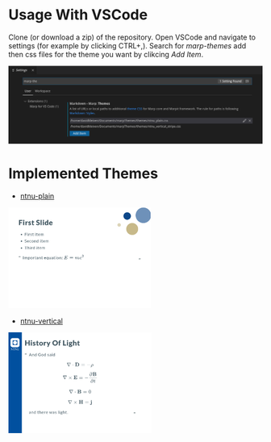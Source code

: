# Usage With VSCode

Clone (or download a zip)  of the repository. Open VSCode and navigate to settings (for example by clicking CTRL+,).
Search for *marp-themes* add then css files for the theme you want by clikcing *Add Item*.

![VSCode search](assets/marp_theme_vscode.png)

# Implemented Themes

* [ntnu-plain](examples/ntnu_plain.md)

<img src="examples/ntnu_plain_example.png" height=200px/>

* [ntnu-vertical](examples/ntnu_vertical.md)

<img src="examples/ntnu_vertical.png" height=200px/>

